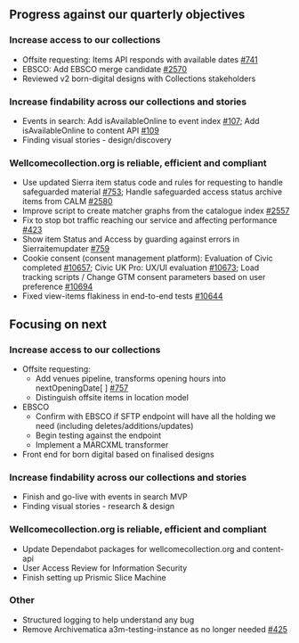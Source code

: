 ## Progress against our quarterly objectives

### Increase access to our collections
- Offsite requesting: Items API responds with available dates [#741](https://github.com/wellcomecollection/catalogue-api/issues/741)
- EBSCO: Add EBSCO merge candidate [#2570](https://github.com/wellcomecollection/catalogue-pipeline/pull/2570)
- Reviewed v2 born-digital designs with Collections stakeholders

### Increase findability across our collections and stories
- Events in search: Add isAvailableOnline to event index [#107](https://github.com/wellcomecollection/content-api/issues/107); Add isAvailableOnline to content API [#109](https://github.com/wellcomecollection/content-api/issues/109)
- Finding visual stories - design/discovery

### Wellcomecollection.org is reliable, efficient and compliant
- Use updated Sierra item status code and rules for requesting to handle safeguarded material [#753](https://github.com/wellcomecollection/catalogue-api/issues/753); Handle safeguarded access status archive items from CALM [#2580](https://github.com/wellcomecollection/catalogue-pipeline/issues/2580)
- Improve script to create matcher graphs from the catalogue index [#2557](https://github.com/wellcomecollection/catalogue-pipeline/issues/2557)
- Fix to stop bot traffic reaching our service and affecting performance [#423](https://github.com/wellcomecollection/platform-infrastructure/issues/423)
- Show item Status and Access by guarding against errors in Sierraitemupdater [#759](https://github.com/wellcomecollection/catalogue-api/issues/759)
- Cookie consent (consent management platform): Evaluation of Civic completed [#10657](https://github.com/wellcomecollection/wellcomecollection.org/issues/10657); Civic UK Pro: UX/UI evaluation [#10673](https://github.com/wellcomecollection/wellcomecollection.org/issues/10673); Load tracking scripts / Change GTM consent parameters based on user preference [#10694](https://github.com/wellcomecollection/wellcomecollection.org/issues/10694)
- Fixed view-items flakiness in end-to-end tests [#10644](https://github.com/wellcomecollection/wellcomecollection.org/issues/10644)


## Focusing on next

### Increase access to our collections
-	Offsite requesting:
    -	Add venues pipeline, transforms opening hours into nextOpeningDate[ ] [#757](https://github.com/wellcomecollection/catalogue-api/issues/757)
    -	Distinguish offsite items in location model
- EBSCO
    - Confirm with EBSCO if SFTP endpoint will have all the holding we need (including deletes/additions/updates)
    - Begin testing against the endpoint
    - Implement a MARCXML transformer
- Front end for born digital based on finalised designs

### Increase findability across our collections and stories
-	Finish and go-live with events in search MVP
-	Finding visual stories - research & design

### Wellcomecollection.org is reliable, efficient and compliant
 - Update Dependabot packages for wellcomecollection.org and content-api
 - User Access Review for Information Security
 - Finish setting up Prismic Slice Machine


### Other
- Structured logging to help understand any bug
- Remove Archivematica a3m-testing-instance as no longer needed [#425](https://github.com/wellcomecollection/platform-infrastructure/issues/425)
